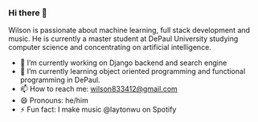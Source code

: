 ### Hi there 👋

Wilson is passionate about machine learning, full stack development and music. He is currently a master student at DePaul University studying computer science and concentrating on artificial intelligence.

- 🔭 I’m currently working on Django backend and search engine
- 🌱 I’m currently learning object oriented programming and functional programming in DePaul. 
- 📫 How to reach me: wilson833412@gmail.com
- 😄 Pronouns: he/him
- ⚡ Fun fact: I make music @laytonwu on Spotify 

<!--
**LAYTONWOOHBILL/LAYTONWOOHBILL** is a ✨ _special_ ✨ repository because its `README.md` (this file) appears on your GitHub profile.
-->
